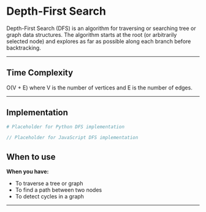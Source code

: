 # Depth-First Search

Depth-First Search (DFS) is an algorithm for traversing or searching tree or graph data structures. The algorithm starts at the root (or arbitrarily selected node) and explores as far as possible along each branch before backtracking.

---

## Time Complexity

O(V + E) where V is the number of vertices and E is the number of edges.

---

## Implementation

```python
# Placeholder for Python DFS implementation
```

```javascript
// Placeholder for JavaScript DFS implementation
```

## When to use

**When you have:**
- To traverse a tree or graph
- To find a path between two nodes
- To detect cycles in a graph

---